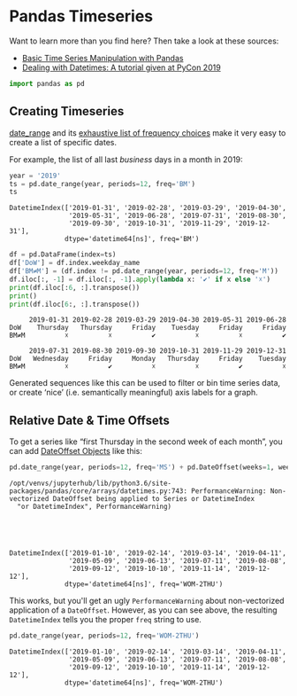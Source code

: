 # Pandas Timeseries

Want to learn more than you find here? Then take a look at these sources:

 * [Basic Time Series Manipulation with Pandas](https://towardsdatascience.com/basic-time-series-manipulation-with-pandas-4432afee64ea)
 * [Dealing with Datetimes: A tutorial given at PyCon 2019](https://github.com/pganssle-talks/pycon-us-2019-dealing-with-datetimes)


```python
import pandas as pd
```

## Creating Timeseries

[date_range](https://pandas.pydata.org/pandas-docs/stable/reference/api/pandas.date_range.html) and its [exhaustive list of frequency choices](https://pandas.pydata.org/pandas-docs/stable/user_guide/timeseries.html#timeseries-offset-aliases) make it very easy to create a list of specific dates.

For example, the list of all last *business* days in a month in 2019:


```python
year = '2019'
ts = pd.date_range(year, periods=12, freq='BM')
ts
```




    DatetimeIndex(['2019-01-31', '2019-02-28', '2019-03-29', '2019-04-30',
                   '2019-05-31', '2019-06-28', '2019-07-31', '2019-08-30',
                   '2019-09-30', '2019-10-31', '2019-11-29', '2019-12-31'],
                  dtype='datetime64[ns]', freq='BM')




```python
df = pd.DataFrame(index=ts)
df['DoW'] = df.index.weekday_name
df['BM≠M'] = (df.index != pd.date_range(year, periods=12, freq='M'))
df.iloc[:, -1] = df.iloc[:, -1].apply(lambda x: '✔' if x else '☓')
print(df.iloc[:6, :].transpose())
print()
print(df.iloc[6:, :].transpose())
```

         2019-01-31 2019-02-28 2019-03-29 2019-04-30 2019-05-31 2019-06-28
    DoW    Thursday   Thursday     Friday    Tuesday     Friday     Friday
    BM≠M          ☓          ☓          ✔          ☓          ☓          ✔
    
         2019-07-31 2019-08-30 2019-09-30 2019-10-31 2019-11-29 2019-12-31
    DoW   Wednesday     Friday     Monday   Thursday     Friday    Tuesday
    BM≠M          ☓          ✔          ☓          ☓          ✔          ☓


Generated sequences like this can be used to filter or bin time series data, or create ‘nice’ (i.e. semantically meaningful) axis labels for a graph.

## Relative Date & Time Offsets
To get a series like “first Thursday in the second week of each month”, you can add [DateOffset Objects](https://pandas.pydata.org/pandas-docs/stable/user_guide/timeseries.html#dateoffset-objects) like this:


```python
pd.date_range(year, periods=12, freq='MS') + pd.DateOffset(weeks=1, weekday=3)
```

    /opt/venvs/jupyterhub/lib/python3.6/site-packages/pandas/core/arrays/datetimes.py:743: PerformanceWarning: Non-vectorized DateOffset being applied to Series or DatetimeIndex
      "or DatetimeIndex", PerformanceWarning)





    DatetimeIndex(['2019-01-10', '2019-02-14', '2019-03-14', '2019-04-11',
                   '2019-05-09', '2019-06-13', '2019-07-11', '2019-08-08',
                   '2019-09-12', '2019-10-10', '2019-11-14', '2019-12-12'],
                  dtype='datetime64[ns]', freq='WOM-2THU')



This works, but you'll get an ugly `PerformanceWarning` about non-vectorized application of a `DateOffset`. However, as you can see above, the resulting `DatetimeIndex` tells you the proper `freq` string to use.


```python
pd.date_range(year, periods=12, freq='WOM-2THU')
```




    DatetimeIndex(['2019-01-10', '2019-02-14', '2019-03-14', '2019-04-11',
                   '2019-05-09', '2019-06-13', '2019-07-11', '2019-08-08',
                   '2019-09-12', '2019-10-10', '2019-11-14', '2019-12-12'],
                  dtype='datetime64[ns]', freq='WOM-2THU')



